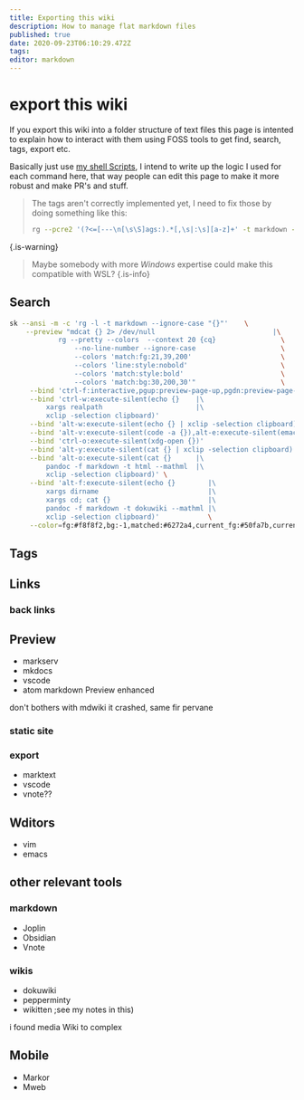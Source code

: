 ```yaml
---
title: Exporting this wiki
description: How to manage flat markdown files
published: true
date: 2020-09-23T06:10:29.472Z
tags: 
editor: markdown
---
```


#  export this wiki

If you export this wiki into a folder structure of text files this page is intented to explain how to interact with them using FOSS tools to get find, search, tags, export etc.

Basically just use [my shell Scripts](https://github.com/RyanGreenup/cadmus), I intend to write up the logic I used for each command here, that way people can edit this page to make it more robust and make PR's and stuff.

> The tags aren't correctly implemented yet, I need to fix those by doing something like this:
> ```bash
> rg --pcre2 '(?<=[---\n[\s\S]ags:).*[,\s|:\s][a-z]+' -t markdown -o | sd -s ':' ' ' | sd -s ',' ' ' | sed s/^/tmsu\ tag\ /
> ```
{.is-warning}

> Maybe somebody with more *Windows* expertise could make this compatible with WSL?
{.is-info}

## Search
```bash
sk --ansi -m -c 'rg -l -t markdown --ignore-case "{}"'    \
    --preview "mdcat {} 2> /dev/null                             |\
            rg --pretty --colors  --context 20 {cq}                \
                --no-line-number --ignore-case                     \
                --colors 'match:fg:21,39,200'                      \
                --colors 'line:style:nobold'                       \
                --colors 'match:style:bold'                        \
                --colors 'match:bg:30,200,30'"                     \
     --bind 'ctrl-f:interactive,pgup:preview-page-up,pgdn:preview-page-down'    \
     --bind 'ctrl-w:execute-silent(echo {}    |\
         xargs realpath                       |\
         xclip -selection clipboard)'                                           \
     --bind 'alt-w:execute-silent(echo {} | xclip -selection clipboard)'        \
     --bind 'alt-v:execute-silent(code -a {}),alt-e:execute-silent(emacs {})'   \
     --bind 'ctrl-o:execute-silent(xdg-open {})'                                \
     --bind 'alt-y:execute-silent(cat {} | xclip -selection clipboard)'         \
     --bind 'alt-o:execute-silent(cat {}      |\
         pandoc -f markdown -t html --mathml  |\
         xclip -selection clipboard)' \
     --bind 'alt-f:execute-silent(echo {}        |\
         xargs dirname                           |\
         xargs cd; cat {}                        |\
         pandoc -f markdown -t dokuwiki --mathml |\
         xclip -selection clipboard)'            \
     --color=fg:#f8f8f2,bg:-1,matched:#6272a4,current_fg:#50fa7b,current_bg:#381070,border:#ff79c6,prompt:#bd93f9,query:#bd93f9,marker:#f1fa8c,header:#f1fa8c

```


## Tags

## Links

### back links

## Preview

- markserv
- mkdocs
- vscode
- atom markdown Preview enhanced

don't bothers with mdwiki  it crashed,  same fir pervane  
 ###  static  site
 
 ###  export
 
 * marktext
 * vscode
 * vnote??

## Wditors

- vim
- emacs

## other relevant  tools

###  markdown

* Joplin
* Obsidian
* Vnote

### wikis

- dokuwiki
- pepperminty
-  wikitten ;see my notes in this)

i  found media Wiki to complex

##  Mobile

* Markor
* Mweb